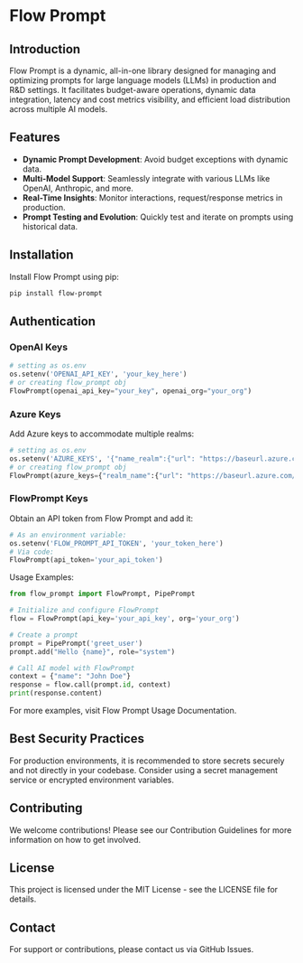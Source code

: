 # Flow Prompt

## Introduction

Flow Prompt is a dynamic, all-in-one library designed for managing and optimizing prompts for large language models (LLMs) in production and R&D settings. It facilitates budget-aware operations, dynamic data integration, latency and cost metrics visibility, and efficient load distribution across multiple AI models.

## Features

- **Dynamic Prompt Development**: Avoid budget exceptions with dynamic data.
- **Multi-Model Support**: Seamlessly integrate with various LLMs like OpenAI, Anthropic, and more.
- **Real-Time Insights**: Monitor interactions, request/response metrics in production.
- **Prompt Testing and Evolution**: Quickly test and iterate on prompts using historical data.

## Installation

Install Flow Prompt using pip:

```bash
pip install flow-prompt
```

## Authentication
### OpenAI Keys
```python
# setting as os.env
os.setenv('OPENAI_API_KEY', 'your_key_here')
# or creating flow_prompt obj
FlowPrompt(openai_api_key="your_key", openai_org="your_org")
```

### Azure Keys
Add Azure keys to accommodate multiple realms:
```python
# setting as os.env
os.setenv('AZURE_KEYS', '{"name_realm":{"url": "https://baseurl.azure.com/","key": "secret"}}')
# or creating flow_prompt obj
FlowPrompt(azure_keys={"realm_name":{"url": "https://baseurl.azure.com/", "key": "your_secret"}})
```

### FlowPrompt Keys
Obtain an API token from Flow Prompt and add it:

```python
# As an environment variable:
os.setenv('FLOW_PROMPT_API_TOKEN', 'your_token_here')
# Via code: 
FlowPrompt(api_token='your_api_token')
```

Usage Examples:

```python
from flow_prompt import FlowPrompt, PipePrompt

# Initialize and configure FlowPrompt
flow = FlowPrompt(api_key='your_api_key', org='your_org')

# Create a prompt
prompt = PipePrompt('greet_user')
prompt.add("Hello {name}", role="system")

# Call AI model with FlowPrompt
context = {"name": "John Doe"}
response = flow.call(prompt.id, context)
print(response.content)
```
For more examples, visit Flow Prompt Usage Documentation.

## Best Security Practices
For production environments, it is recommended to store secrets securely and not directly in your codebase. Consider using a secret management service or encrypted environment variables.

## Contributing
We welcome contributions! Please see our Contribution Guidelines for more information on how to get involved.

## License
This project is licensed under the MIT License - see the LICENSE file for details.

## Contact
For support or contributions, please contact us via GitHub Issues.